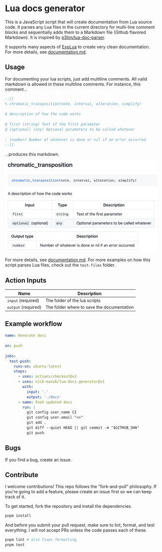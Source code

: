 # Lua docs generator

This is a JavaScript script that will create documentation from Lua source code. It parses any Lua files in the current directory for multi-line comment blocks and sequentially adds them to a Markdown file (Github flavored Markdown). It is inspired by [p3lim/lua-doc-parser](https://github.com/p3lim/lua-doc-parser).

It supports many aspects of [ExpLua](http://lua-users.org/wiki/ExpLua) to create very clean documentation. For more details, see [documentation.md](./documentation.md).

## Usage

For documenting your lua scripts, just add multiline comments. All valid markdown is allowed in these multiline comments. For instance, this comment…

```lua
--[[
% chromatic_transposition(note, interval, alteration, simplify)

A description of how the code works

@ first (string) Text of the first parameter
@ [optional] (any) Optional parameters to be called whatever

: (number) Number of whatever is done or nil if an error occurred
--]]
```

…produces this markdown.

![markdown-image.png](markdown-result.png)

For more details, see [documentation.md](./documentation.md). For more examples on how this script parses Lua files, check out the `test-files` folder.

## Action Inputs

| Name | Description |
| --- | --- |
| `input` (required) | The folder of the lua scripts |
| `output` (required) | The folder where to save the documentation |

## Example workflow

```yml
name: Generate docs

on: push

jobs:
  test-push:
    runs-on: ubuntu-latest
    steps:
      - uses: actions/checkout@v2
      - uses: nick-mazuk/lua-docs-generator@v1
        with:
          input: '.'
          output: './docs'
      - name: Push updated docs
        run: |
          git config user.name CI
          git config user.email "<>"
          git add .
          git diff --quiet HEAD || git commit -m "$GITHUB_SHA"
          git push
```

## Bugs

If you find a bug, create an issue.

## Contribute

I welcome contributions! This repo follows the "fork-and-pull" philosophy. If you're going to add a feature, please create an issue first so we can keep track of it.

To get started, fork the repository and install the dependencies.

```bash
pnpm install
```

And before you submit your pull request, make sure to lint, format, and test everything. I will not accept PRs unless the code passes each of these.

```bash
pnpm lint # also fixes formatting
pnpm test
```
